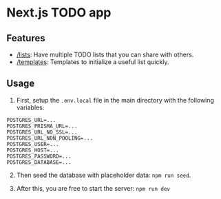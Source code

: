 # Next.js TODO app

## Features

- [/lists](http://localhost:3000/lists): Have multiple TODO lists that you can share with others.
- [/templates](http://localhost:3000/templates): Templates to initialize a useful list quickly.

## Usage

1. First, setup the `.env.local` file in the main directory with the following variables:
```
POSTGRES_URL=...
POSTGRES_PRISMA_URL=...
POSTGRES_URL_NO_SSL=...
POSTGRES_URL_NON_POOLING=...
POSTGRES_USER=...
POSTGRES_HOST=...
POSTGRES_PASSWORD=...
POSTGRES_DATABASE=...
```

2. Then seed the database with placeholder data: `npm run seed`.

3. After this, you are free to start the server: `npm run dev`
